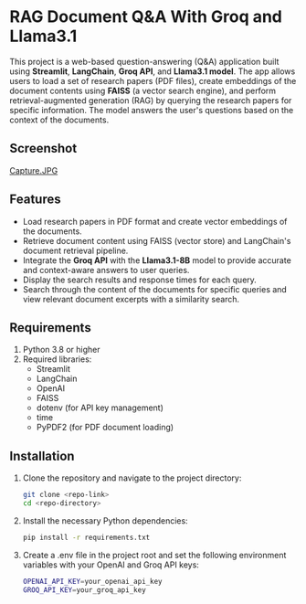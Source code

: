 # RAG Document Q&A With Groq and Llama3.1

This project is a web-based question-answering (Q&A) application built using **Streamlit**, **LangChain**, **Groq API**, and **Llama3.1 model**. The app allows users to load a set of research papers (PDF files), create embeddings of the document contents using **FAISS** (a vector search engine), and perform retrieval-augmented generation (RAG) by querying the research papers for specific information. The model answers the user's questions based on the context of the documents.

## Screenshot 

[Capture.JPG](https://github.com/aadhil96/RAG_Q_and_A_Chatbot/blob/cc381a697350aafd032e9e2a317338880317c068/Capture.JPG)

## Features

- Load research papers in PDF format and create vector embeddings of the documents.
- Retrieve document content using FAISS (vector store) and LangChain's document retrieval pipeline.
- Integrate the **Groq API** with the **Llama3.1-8B** model to provide accurate and context-aware answers to user queries.
- Display the search results and response times for each query.
- Search through the content of the documents for specific queries and view relevant document excerpts with a similarity search.

## Requirements

1. Python 3.8 or higher
2. Required libraries:
   - Streamlit
   - LangChain
   - OpenAI
   - FAISS
   - dotenv (for API key management)
   - time
   - PyPDF2 (for PDF document loading)

## Installation

1. Clone the repository and navigate to the project directory:

   ```bash
   git clone <repo-link>
   cd <repo-directory>
   
2. Install the necessary Python dependencies:

    ```bash
   pip install -r requirements.txt

3. Create a .env file in the project root and set the following environment variables with your OpenAI and Groq API keys:

     ```bash
     OPENAI_API_KEY=your_openai_api_key
    GROQ_API_KEY=your_groq_api_key

